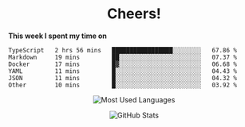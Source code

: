 <h1 align="center">Cheers!</h1>

**This week I spent my time on**
<!--START_SECTION:waka-->

```text
TypeScript   2 hrs 56 mins   █████████████████░░░░░░░░   67.86 %
Markdown     19 mins         ██░░░░░░░░░░░░░░░░░░░░░░░   07.37 %
Docker       17 mins         █▓░░░░░░░░░░░░░░░░░░░░░░░   06.68 %
YAML         11 mins         █░░░░░░░░░░░░░░░░░░░░░░░░   04.43 %
JSON         11 mins         █░░░░░░░░░░░░░░░░░░░░░░░░   04.32 %
Other        10 mins         █░░░░░░░░░░░░░░░░░░░░░░░░   03.92 %
```

<!--END_SECTION:waka-->

<p align="center"><img src="https://github-readme-stats.vercel.app/api/top-langs/?username=thnkrn&layout=compact&hide=html&theme=tokyonight" alt="Most Used Languages" /></p>

<p align="center"><img src="https://github-readme-stats.vercel.app/api?username=thnkrn&show_icons=true&count_private=true&theme=tokyonight" alt="GitHub Stats" /></p>

<!-- <p align="center"><a href="https://wakatime.com"><img src="https://wakatime.com/share/@thnkrn/40092326-d1bd-471b-89da-9a7c63939402.png" /></p>
 -->
